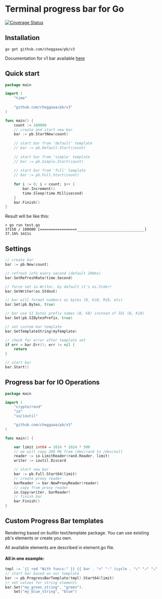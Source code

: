 # Terminal progress bar for Go  
[![Coverage Status](https://coveralls.io/repos/github/cheggaaa/pb/badge.svg)](https://coveralls.io/github/cheggaaa/pb)

## Installation

```
go get github.com/cheggaaa/pb/v3
```   

Documentation for v1 bar available [here](README_V1.md)

## Quick start   

```Go
package main

import (
	"time"
	
	"github.com/cheggaaa/pb/v3"
)

func main() {
	count := 100000
	// create and start new bar
	bar := pb.StartNew(count)
	
	// start bar from 'default' template
	// bar := pb.Default.Start(count)
	
	// start bar from 'simple' template
	// bar := pb.Simple.Start(count)
	
	// start bar from 'full' template
	// bar := pb.Full.Start(count)
	
	for i := 0; i < count; i++ {
		bar.Increment()
		time.Sleep(time.Millisecond)
	}
	bar.Finish()
}

```

Result will be like this:

```
> go run test.go
37158 / 100000 [================>_______________________________] 37.16% 1m11s
```

## Settings

```Go  
// create bar
bar := pb.New(count)

// refresh info every second (default 200ms)
bar.SetRefreshRate(time.Second)

// force set io.Writer, by default it's os.Stderr
bar.SetWriter(os.Stdout)

// bar will format numbers as bytes (B, KiB, MiB, etc)
bar.Set(pb.Bytes, true)

// bar use SI bytes prefix names (B, kB) instead of IEC (B, KiB)
bar.Set(pb.SIBytesPrefix, true)

// set custom bar template
bar.SetTemplateString(myTemplate)

// check for error after template set
if err = bar.Err(); err != nil {
    return
}

// start bar
bar.Start()

``` 

## Progress bar for IO Operations
```go
package main

import (
	"crypto/rand"
	"io"
	"io/ioutil"

	"github.com/cheggaaa/pb/v3"
)

func main() {

	var limit int64 = 1024 * 1024 * 500
	// we will copy 200 Mb from /dev/rand to /dev/null
	reader := io.LimitReader(rand.Reader, limit)
	writer := ioutil.Discard

	// start new bar
	bar := pb.Full.Start64(limit)
	// create proxy reader
	barReader := bar.NewProxyReader(reader)
	// copy from proxy reader
	io.Copy(writer, barReader)
	// finish bar
	bar.Finish()
}

```

## Custom Progress Bar templates

Rendering based on builtin text/template package. You can use existing pb's elements or create you own.

All available elements are described in element.go file.  

#### All in one example:
```go
tmpl := `{{ red "With funcs:" }} {{ bar . "<" "-" (cycle . "↖" "↗" "↘" "↙" ) "." ">"}} {{speed . | rndcolor }} {{percent .}} {{string . "my_green_string" | green}} {{string . "my_blue_string" | blue}}`
// start bar based on our template
bar := pb.ProgressBarTemplate(tmpl).Start64(limit)
// set values for string elements
bar.Set("my_green_string", "green").
	Set("my_blue_string", "blue")
```
